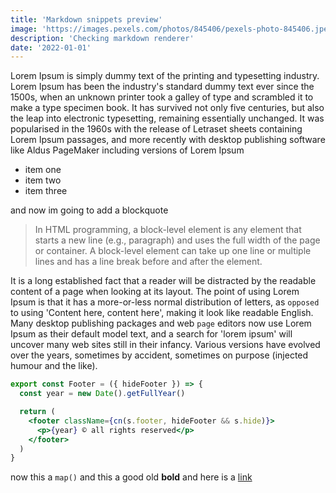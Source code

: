 ```yaml
---
title: 'Markdown snippets preview'
image: 'https://images.pexels.com/photos/845406/pexels-photo-845406.jpeg?auto=compress&cs=tinysrgb&w=1260&h=750&dpr=1'
description: 'Checking markdown renderer'
date: '2022-01-01'
---
```


Lorem Ipsum is simply dummy text of the printing and typesetting industry. Lorem
Ipsum has been the industry's standard dummy text ever since the 1500s, when an
unknown printer took a galley of type and scrambled it to make a type specimen
book. It has survived not only five centuries, but also the leap into electronic
typesetting, remaining essentially unchanged. It was popularised in the 1960s
with the release of Letraset sheets containing Lorem Ipsum passages, and more
recently with desktop publishing software like Aldus PageMaker including
versions of Lorem Ipsum

- item one
- item two
- item three

and now im going to add a blockquote

> In HTML programming, a block-level element is any element that starts a new
> line (e.g., paragraph) and uses the full width of the page or container. A
> block-level element can take up one line or multiple lines and has a line
> break before and after the element.

It is a long established fact that a reader will be distracted by the readable
content of a page when looking at its layout. The point of using Lorem Ipsum is
that it has a more-or-less normal distribution of letters, as `opposed` to using
'Content here, content here', making it look like readable English. Many desktop
publishing packages and web `page` editors now use Lorem Ipsum as their default
model text, and a search for 'lorem ipsum' will uncover many web sites still in
their infancy. Various versions have evolved over the years, sometimes by
accident, sometimes on purpose (injected humour and the like).

```jsx
export const Footer = ({ hideFooter }) => {
  const year = new Date().getFullYear()

  return (
    <footer className={cn(s.footer, hideFooter && s.hide)}>
      <p>{year} © all rights reserved</p>
    </footer>
  )
}
```

now this a `map()` and this a good old **bold** and here is a
[link](https://yazdun.com)
